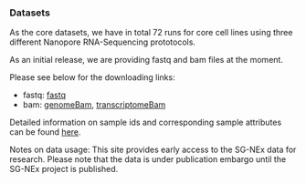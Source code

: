 ### Datasets

  As the core datasets, we have in total 72 runs for core cell lines using three different Nanopore RNA-Sequencing prototocols. 
  
  As an initial release, we are providing fastq and bam files at the moment. 
  
  Please see below for the downloading links:
  - fastq: [fastq](https://www.dropbox.com/sh/q098af3xdzfqc72/AAA-UhZGSvmez5pOdZIN2mpRa?dl=0)
  - bam:   [genomeBam](https://www.dropbox.com/sh/mjzbtp31cgtxato/AACPTouVgMztbArwTP9Yt0zCa?dl=0), [transcriptomeBam](https://www.dropbox.com/sh/qanpzefjc7dbsv3/AAActVxGLPlS2CK9FcHK7VF3a?dl=0) 
  
  Detailed information on sample ids and corresponding sample attributes can be found [here](docs/Sample_information.txt).

  Notes on data usage: This site provides early access to the SG-NEx data for research. Please note that the data is under publication embargo until the SG-NEx project is published.

